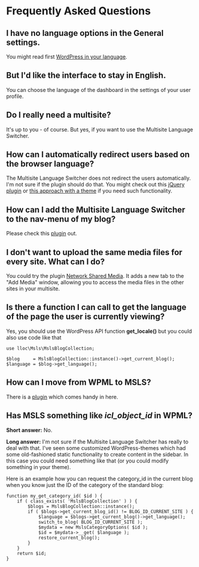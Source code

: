 # Frequently Asked Questions

## I have no language options in the General settings. ##

You might read first [WordPress in your language](http://codex.wordpress.org/WordPress_in_Your_Language).

## But I'd like the interface to stay in English. ##

You can choose the language of the dashboard in the settings of your user profile.

## Do I really need a multisite? ##

It's up to you - of course. But yes, if you want to use the Multisite Language Switcher.

## How can I automatically redirect users based on the browser language? ##

The Multisite Language Switcher does not redirect the users automatically. I'm not sure if the plugin should do that. You might check out this [jQuery plugin](
https://github.com/danieledesantis/jquery-language-detection) or [this approach with a theme](https://github.com/oncleben31/Multisite-Language-Switcher-Theme) 
if you need such functionality.

## How can I add the Multisite Language Switcher to the nav-menu of my blog? ##

Please check this [plugin](https://wordpress.org/plugins/mslsmenu/) out.

## I don't want to upload the same media files for every site. What can I do? ##

You could try the plugin [Network Shared Media](http://wordpress.org/plugins/network-shared-media/). It adds a new tab to the "Add Media" window, allowing you to access the media files in the other sites in your multisite.

## Is there a function I can call to get the language of the page the user is currently viewing? ##

Yes, you should use the WordPress API function **get_locale()** but you could also use code like that

    use lloc\Msls\MslsBlogCollection;
    
	$blog     = MslsBlogCollection::instance()->get_current_blog();
	$language = $blog->get_language();

## How can I move from WPML to MSLS? ##

There is a [plugin](http://wordpress.org/plugins/wpml2wpmsls/) which comes handy in here.

## Has MSLS something like _icl_object_id_ in WPML?

**Short answer:** No.

**Long answer:** I'm not sure if the Multisite Language Switcher has really to deal with that. I've seen some customized WordPress-themes which had some old-fashioned static functionality to create content in the sidebar. In this case you could need something like that (or you could modify something in your theme). 

Here is an example how you can request the category_id in the current blog when you know just the ID of the category of the standard blog:

    function my_get_category_id( $id ) {
        if ( class_exists( 'MslsBlogCollection' ) ) {
            $blogs = MslsBlogCollection::instance();
            if ( $blogs->get_current_blog_id() != BLOG_ID_CURRENT_SITE ) {
                $language = $blogs->get_current_blog()->get_language();
                switch_to_blog( BLOG_ID_CURRENT_SITE );
                $mydata = new MslsCategoryOptions( $id );
                $id = $mydata->__get( $language );
                restore_current_blog();
            }
        }
        return $id;
    }
